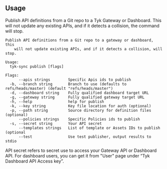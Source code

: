 
## Usage

Publish API definitions from a Git repo to a Tyk Gateway or Dashboard. This will not update any existing APIs, and if it detects a collision, the command will stop.

```
Publish API definitions from a Git repo to a gateway or dashboard, this
	will not update existing APIs, and if it detects a collision, will stop.

Usage:
  tyk-sync publish [flags]

Flags:
      --apis strings        Specific Apis ids to publish
  -b, --branch string       Branch to use (defaults to refs/heads/master) (default "refs/heads/master")
  -d, --dashboard string    Fully qualified dashboard target URL
  -g, --gateway string      Fully qualified gateway target URL
  -h, --help                help for publish
  -k, --key string          Key file location for auth (optional)
  -p, --path string         Source directory for definition files (optional)
      --policies strings    Specific Policies ids to publish
  -s, --secret string       Your API secret
      --templates strings   List of template or Assets IDs to publish (optional
      --test                Use test publisher, output results to stdio
```

API secret refers to secret use to access your Gateway API or Dashboard API. For dashboard users, you can get it from "User" page under “Tyk Dashboard API Access key”.